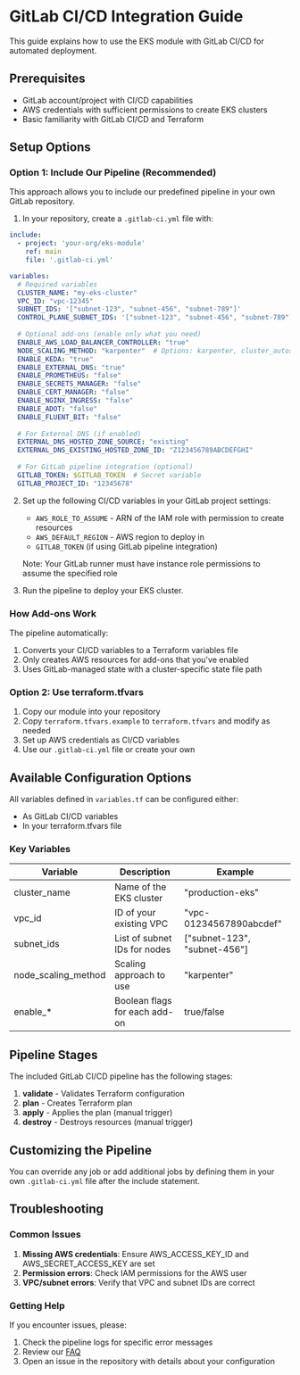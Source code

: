 # GitLab CI/CD Integration Guide

This guide explains how to use the EKS module with GitLab CI/CD for automated deployment.

## Prerequisites

- GitLab account/project with CI/CD capabilities
- AWS credentials with sufficient permissions to create EKS clusters
- Basic familiarity with GitLab CI/CD and Terraform

## Setup Options

### Option 1: Include Our Pipeline (Recommended)

This approach allows you to include our predefined pipeline in your own GitLab repository.

1. In your repository, create a `.gitlab-ci.yml` file with:

```yaml
include:
  - project: 'your-org/eks-module'
    ref: main
    file: '.gitlab-ci.yml'

variables:
  # Required variables
  CLUSTER_NAME: "my-eks-cluster"
  VPC_ID: "vpc-12345"
  SUBNET_IDS: '["subnet-123", "subnet-456", "subnet-789"]'
  CONTROL_PLANE_SUBNET_IDS: '["subnet-123", "subnet-456", "subnet-789"]'
  
  # Optional add-ons (enable only what you need)
  ENABLE_AWS_LOAD_BALANCER_CONTROLLER: "true"
  NODE_SCALING_METHOD: "karpenter"  # Options: karpenter, cluster_autoscaler, none
  ENABLE_KEDA: "true"
  ENABLE_EXTERNAL_DNS: "true"
  ENABLE_PROMETHEUS: "false"
  ENABLE_SECRETS_MANAGER: "false"
  ENABLE_CERT_MANAGER: "false"
  ENABLE_NGINX_INGRESS: "false"
  ENABLE_ADOT: "false"
  ENABLE_FLUENT_BIT: "false"
  
  # For External DNS (if enabled)
  EXTERNAL_DNS_HOSTED_ZONE_SOURCE: "existing"
  EXTERNAL_DNS_EXISTING_HOSTED_ZONE_ID: "Z123456789ABCDEFGHI"
  
  # For GitLab pipeline integration (optional)
  GITLAB_TOKEN: $GITLAB_TOKEN  # Secret variable
  GITLAB_PROJECT_ID: "12345678"
```

2. Set up the following CI/CD variables in your GitLab project settings:
   - `AWS_ROLE_TO_ASSUME` - ARN of the IAM role with permission to create resources
   - `AWS_DEFAULT_REGION` - AWS region to deploy in
   - `GITLAB_TOKEN` (if using GitLab pipeline integration)
   
   Note: Your GitLab runner must have instance role permissions to assume the specified role

3. Run the pipeline to deploy your EKS cluster.

### How Add-ons Work

The pipeline automatically:
1. Converts your CI/CD variables to a Terraform variables file
2. Only creates AWS resources for add-ons that you've enabled
3. Uses GitLab-managed state with a cluster-specific state file path

### Option 2: Use terraform.tfvars

1. Copy our module into your repository
2. Copy `terraform.tfvars.example` to `terraform.tfvars` and modify as needed
3. Set up AWS credentials as CI/CD variables
4. Use our `.gitlab-ci.yml` file or create your own

## Available Configuration Options

All variables defined in `variables.tf` can be configured either:
- As GitLab CI/CD variables
- In your terraform.tfvars file

### Key Variables

| Variable | Description | Example |
|----------|-------------|---------|
| cluster_name | Name of the EKS cluster | "production-eks" |
| vpc_id | ID of your existing VPC | "vpc-01234567890abcdef" |
| subnet_ids | List of subnet IDs for nodes | ["subnet-123", "subnet-456"] |
| node_scaling_method | Scaling approach to use | "karpenter" |
| enable_* | Boolean flags for each add-on | true/false |

## Pipeline Stages

The included GitLab CI/CD pipeline has the following stages:
1. **validate** - Validates Terraform configuration
2. **plan** - Creates Terraform plan
3. **apply** - Applies the plan (manual trigger)
4. **destroy** - Destroys resources (manual trigger)

## Customizing the Pipeline

You can override any job or add additional jobs by defining them in your own `.gitlab-ci.yml` file after the include statement.

## Troubleshooting

### Common Issues

1. **Missing AWS credentials**: Ensure AWS_ACCESS_KEY_ID and AWS_SECRET_ACCESS_KEY are set
2. **Permission errors**: Check IAM permissions for the AWS user
3. **VPC/subnet errors**: Verify that VPC and subnet IDs are correct

### Getting Help

If you encounter issues, please:
1. Check the pipeline logs for specific error messages
2. Review our [FAQ](./faq.md)
3. Open an issue in the repository with details about your configuration